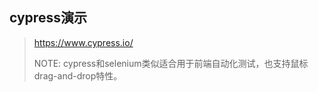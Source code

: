 ## cypress演示

> https://www.cypress.io/
>
> NOTE: cypress和selenium类似适合用于前端自动化测试，也支持鼠标drag-and-drop特性。